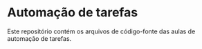 # Automação de tarefas

Este repositório contém os arquivos de código-fonte das aulas de automação de tarefas.
